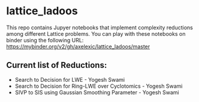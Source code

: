 # lattice_ladoos

This repo contains Jupyer notebooks that implement complexity reductions among different Lattice problems. You can play with these notebooks on binder using the following URL: https://mybinder.org/v2/gh/axelexic/lattice_ladoos/master

## Current list of Reductions:

- Search to Decision for LWE                        - Yogesh Swami
- Search to Decision for Ring-LWE over Cyclotomics  - Yogesh Swami
- SIVP to SIS using Gaussian Smoothing Parameter    - Yogesh Swami
